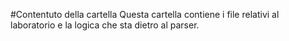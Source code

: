 #Contentuto della cartella
Questa cartella contiene i file relativi al laboratorio e la logica che sta dietro
al parser.
